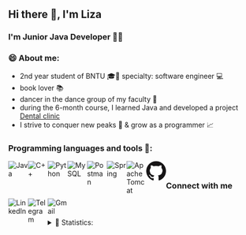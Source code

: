 ## Hi there 👋, I'm Liza

### I'm Junior Java Developer 👩‍💻

### 😄 About me:

- 2nd year student of BNTU 🎓💚 specialty: software engineer 💻
- book lover 📚
- dancer in the dance group of my faculty 🥰
- during the 6-month course, I learned Java and developed a project [Dental clinic][project]
- I strive to conquer new peaks 🗻 & grow as a programmer 📈

### Programming languages and tools 🧰:

<img align="left" alt="Java" width="40px" src="https://img.icons8.com/color/452/java-coffee-cup-logo--v1.png" />
<img align="left" alt="C++" width="40px" src="https://img.icons8.com/external-tal-revivo-color-tal-revivo/452/external-cplusplus-a-general-purpose-descriptive-programming-computer-language-logo-color-tal-revivo.png" />
<img align="left" alt="Python" width="40px" src="https://img.icons8.com/color/452/python--v1.png" />
<img align="left" alt="MySQL" width="40px" src="https://img.icons8.com/external-tal-revivo-shadow-tal-revivo/452/external-mysql-an-open-source-relational-database-management-system-logo-shadow-tal-revivo.png" />
<img align="left" alt="Postman" width="40px" src="https://img.icons8.com/external-tal-revivo-color-tal-revivo/452/external-postman-is-the-only-complete-api-development-environment-logo-color-tal-revivo.png" />
<img align="left" alt="Spring" width="40px" src="https://img.icons8.com/color/452/spring-logo.png" />
<img align="left" alt="Apache Tomcat" width="40px" src="https://img.icons8.com/color/452/tomcat.png" />
<img align="left" alt="GitHub" width="40px" src="https://raw.githubusercontent.com/github/explore/78df643247d429f6cc873026c0622819ad797942/topics/github/github.png" />  

<br />

###
###
### Connect with me
[<img align="left" alt="LinkedIn" width="40px" src="https://img.icons8.com/fluency/452/linkedin.png" />][LinkedIn]
[<img align="left" alt="Telegram" width="40px" src="https://img.icons8.com/color/452/telegram-app--v1.png" />][Telegram]
[<img align="left" alt="Gmail" width="40px" src="https://img.icons8.com/color/452/gmail--v1.png" />][Gmail]

<br />

### 

<details>
  <summary>📌 Statistics:</summary>
   <img align="left" alt="codeSTACKr's GitHub Stats" src="https://github-readme-stats.vercel.app/api/top-langs/?username=elizavetadv&langs_count=8&layout=compact" />
    <br />
    <img align="left" alt="codeSTACKr's GitHub Stats" src="https://github-readme-stats.vercel.app/api?username=elizavetadv&show_icons=true" />
</details>

[project]: https://github.com/elizavetadv/Dental_clinic
[LinkedIn]: https://www.linkedin.com/in/elizaveta-d-21665520b/
[Telegram]: https://t.me/lizavetaDavidovich
[Gmail]: https://mailto:lizavetka.davidovich@gmail.com